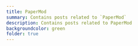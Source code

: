 ```yaml
---
title: PaperMod
summary: Contains posts related to `PaperMod`
description: Contains posts related to PaperMod
backgroundcolor: green
folder: true
---
```


